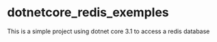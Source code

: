 # dotnetcore_redis_exemples
This is a simple project using dotnet core 3.1 to access a redis database
